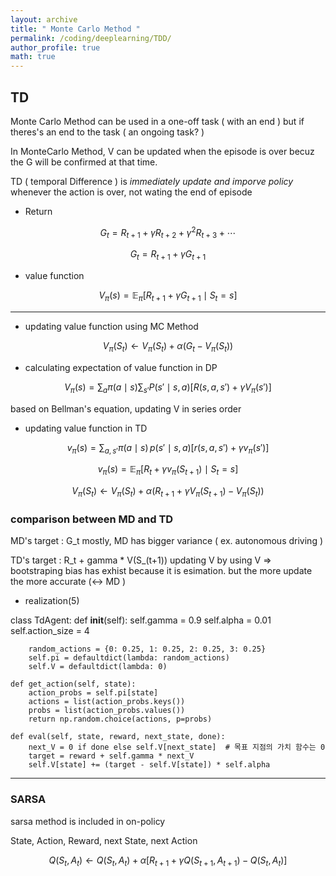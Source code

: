```yaml
---
layout: archive
title: " Monte Carlo Method "
permalink: /coding/deeplearning/TDD/ 
author_profile: true
math: true
---
```


## TD

Monte Carlo Method can be used in a one-off task ( with an end )
but if theres's an end to the task ( an ongoing task? )

In MonteCarlo Method, V can be updated when the episode is over becuz the G will be confirmed at that time.

TD ( temporal Difference ) is _immediately update and imporve policy_ whenever the action is over, not wating the end of episode

- Return

$$
G_t = R_{t+1} + \gamma R_{t+2} + \gamma^2 R_{t+3} + \cdots
$$

$$
G_t = R_{t+1} + \gamma G_{t+1}
$$


- value function

$$
V_\pi(s) = \mathbb{E}_\pi \left[ R_{t+1} + \gamma G_{t+1} \mid S_t = s \right]
$$

---

- updating value function using MC Method

$$
V_\pi(S_t) \leftarrow V_\pi(S_t) + \alpha \left( G_t - V_\pi(S_t) \right)
$$

- calculating expectation of value function in DP 

$$
V_\pi(s) = \sum_a \pi(a \mid s) \sum_{s'} P(s' \mid s, a) \left[ R(s, a, s') + \gamma V_\pi(s') \right]
$$

based on Bellman's equation, updating V in series order

- updating value function in TD

$$
v_\pi(s) = \sum_{a, s'} \pi(a \mid s) \, p(s' \mid s, a) \left[ r(s, a, s') + \gamma v_\pi(s') \right]
$$

$$
v_\pi(s) = \mathbb{E}_\pi \left[ R_t + \gamma v_\pi(S_{t+1}) \mid S_t = s \right]
$$

$$
V_\pi(S_t) \leftarrow V_\pi(S_t) + \alpha \left( R_{t+1} + \gamma V_\pi(S_{t+1}) - V_\pi(S_t) \right)
$$

### comparison between MD and TD

MD's target : G_t
mostly, MD has bigger variance ( ex. autonomous driving )

TD's target : R_t + gamma * V(S_(t+1))
updating V by using V => bootstraping
bias has exhist because it is esimation. but the more update the more accurate (<-> MD )

- realization(5)

class TdAgent:
    def __init__(self):
        self.gamma = 0.9
        self.alpha = 0.01
        self.action_size = 4

        random_actions = {0: 0.25, 1: 0.25, 2: 0.25, 3: 0.25}
        self.pi = defaultdict(lambda: random_actions)
        self.V = defaultdict(lambda: 0)

    def get_action(self, state):
        action_probs = self.pi[state]
        actions = list(action_probs.keys())
        probs = list(action_probs.values())
        return np.random.choice(actions, p=probs)

    def eval(self, state, reward, next_state, done):
        next_V = 0 if done else self.V[next_state]  # 목표 지점의 가치 함수는 0
        target = reward + self.gamma * next_V
        self.V[state] += (target - self.V[state]) * self.alpha

---

### SARSA

sarsa method is included in on-policy

State, Action, Reward, next State, next Action

$$
Q(S_t, A_t) \leftarrow Q(S_t, A_t) + \alpha \left[ R_{t+1} + \gamma Q(S_{t+1}, A_{t+1}) - Q(S_t, A_t) \right]
$$

